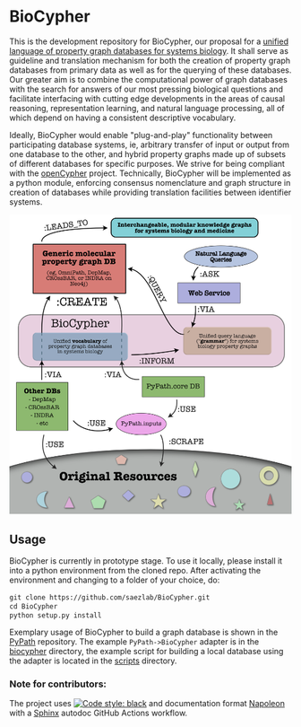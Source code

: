 # BioCypher
This is the development repository for BioCypher, our proposal for a [unified language of property graph databases for systems biology](unified-language-of-biological-property-graph-database-systems.md). It shall serve as guideline and translation mechanism for both the creation of property graph databases from primary data as well as for the querying of these databases. Our greater aim is to combine the computational power of graph databases with the search for answers of our most pressing biological questions and facilitate interfacing with cutting edge developments in the areas of causal reasoning, representation learning, and natural language processing, all of which depend on having a consistent descriptive vocabulary.

Ideally, BioCypher would enable "plug-and-play" functionality between participating database systems, ie, arbitrary transfer of input or output from one database to the other, and hybrid property graphs made up of subsets of different databases for specific purposes. We strive for being compliant with the [openCypher](https://opencypher.org/) project. Technically, BioCypher will be implemented as a python module, enforcing consensus nomenclature and graph structure in creation of databases while providing translation facilities between identifier systems.

![BioCypher](BioCypher.png)

## Usage
BioCypher is currently in prototype stage. To use it locally, please install it into a python environment from the cloned repo. After activating the environment and changing to a folder of your choice, do:

```
git clone https://github.com/saezlab/BioCypher.git
cd BioCypher
python setup.py install
```

Exemplary usage of BioCypher to build a graph database is shown in the [PyPath](https://github.com/saezlab/pypath) repository. The example `PyPath->BioCypher` adapter is in the [biocypher](https://github.com/saezlab/pypath/tree/dev/src/pypath/biocypher) directory, the example script for building a local database using the adapter is located in the [scripts](https://github.com/saezlab/pypath/tree/dev/src/scripts) directory. 

### Note for contributors: 
The project uses [![Code style: black](https://img.shields.io/badge/code%20style-black-000000.svg)](https://github.com/psf/black) and documentation format [Napoleon](https://sphinxcontrib-napoleon.readthedocs.io/en/latest/example_google.html) with a [Sphinx](https://www.sphinx-doc.org/en/master/) autodoc GitHub Actions workflow.


